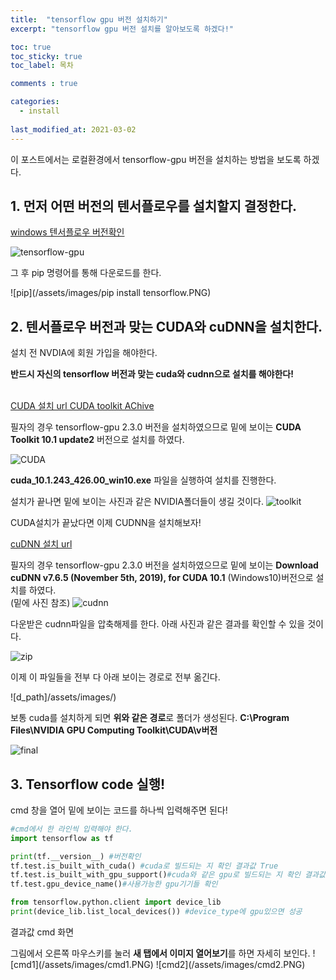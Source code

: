 ```yaml
---
title:  "tensorflow gpu 버전 설치하기"
excerpt: "tensorflow gpu 버전 설치를 알아보도록 하겠다!"

toc: true
toc_sticky: true
toc_label: 목차

comments : true

categories:
  - install
  
last_modified_at: 2021-03-02
---
```

<style>
    .tt {font-size : 16px;}
</style>


이 포스트에서는 로컬환경에서 tensorflow-gpu 버전을 설치하는 방법을 보도록 하겠다.

## 1. 먼저 어떤 버전의 텐서플로우를 설치할지 결정한다.

[windows 텐서플로우 버전확인](https://www.tensorflow.org/install/source_windows#tested_build_configurations)

![tensorflow-gpu](/assets/images/tensorflow-gpu.PNG)

그 후 pip 명령어를 통해 다운로드를 한다.

![pip](/assets/images/pip install tensorflow.PNG)

## 2. 텐서플로우 버전과 맞는 CUDA와 cuDNN을 설치한다.

설치 전 NVDIA에 회원 가입을 해야한다.

<strong>반드시 자신의 tensorflow 버전과 맞는 cuda와 cudnn으로 설치를 해야한다!</strong>

<br>[CUDA 설치 url CUDA toolkit AChive](https://developer.nvidia.com/cuda-toolkit-archive)

필자의 경우 tensorflow-gpu 2.3.0 버전을 설치하였으므로 밑에 보이는 <strong>CUDA Toolkit 10.1 update2</strong> 버전으로 설치를 하였다.

![CUDA](/assets/images/cuda.PNG)

<strong>cuda_10.1.243_426.00_win10.exe</strong> 파일을 실행하여 설치를 진행한다.

설치가 끝나면 밑에 보이는 사진과 같은 NVIDIA폴더들이 생길 것이다.
![toolkit](/assets/images/toolkit.PNG)

CUDA설치가 끝났다면 이제 CUDNN을 설치해보자!

[cuDNN 설치 url](https://developer.nvidia.com/rdp/cudnn-archive)

필자의 경우 tensorflow-gpu 2.3.0 버전을 설치하였으므로 밑에 보이는 <strong>Download cuDNN v7.6.5 (November 5th, 2019), for CUDA 10.1</strong> (Windows10)버전으로 설치를 하였다.
<br>(밑에 사진 참조)
![cudnn](/assets/images/cudnn.PNG)

<p>다운받은 cudnn파일을 압축해제를 한다. 아래 사진과 같은 결과를 확인할 수 있을 것이다.</p>

![zip](/assets/images/zip.PNG)

<p>이제 이 파일들을 전부 다 아래 보이는 경로로 전부 옮긴다.</p>

![d_path]/assets/images/)


보통 cuda를 설치하게 되면 <strong>위와 같은 경로</strong>로 폴더가 생성된다.
<strong>C:\Program Files\NVIDIA GPU Computing Toolkit\CUDA\v버전</strong>

![final](/assets/images/final.PNG)

## 3. Tensorflow code 실행!
cmd 창을 열어 밑에 보이는 코드를 하나씩 입력해주면 된다!

```python
#cmd에서 한 라인씩 입력해야 한다.
import tensorflow as tf

print(tf.__version__) #버전확인
tf.test.is_built_with_cuda() #cuda로 빌드되는 지 확인 결과값 True
tf.test.is_built_with_gpu_support()#cuda와 같은 gpu로 빌드되는 지 확인 결과값 True
tf.test.gpu_device_name()#사용가능한 gpu기기들 확인

from tensorflow.python.client import device_lib
print(device_lib.list_local_devices()) #device_type에 gpu있으면 성공


```

<p>결과값 cmd 화면</p>
그림에서 오른쪽 마우스키를 눌러 <strong>새 탭에서 이미지 열어보기</strong>를 하면 자세히 보인다.
![cmd1](/assets/images/cmd1.PNG)
![cmd2](/assets/images/cmd2.PNG)
